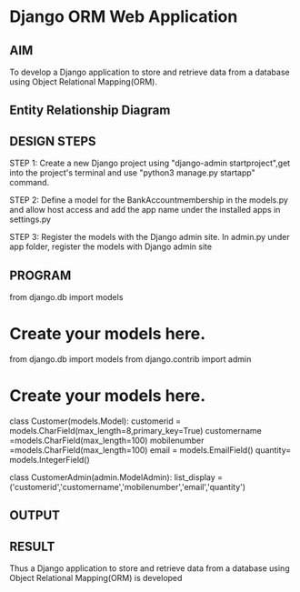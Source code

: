 # Django ORM Web Application

## AIM
To develop a Django application to store and retrieve data from a database using Object Relational Mapping(ORM).

## Entity Relationship Diagram


## DESIGN STEPS

STEP 1:
Create a new Django project using "django-admin startproject",get into the project's terminal and use "python3 manage.py startapp" command.

STEP 2:
Define a model for the BankAccountmembership in the models.py and allow host access and add the app name under the installed apps in settings.py

STEP 3:
Register the models with the Django admin site. In admin.py under app folder, register the models with Django admin site

## PROGRAM
from django.db import models

# Create your models here. 
from django.db import models
from django.contrib import admin
# Create your models here.
class Customer(models.Model):
    customerid = models.CharField(max_length=8,primary_key=True)
    customername =models.CharField(max_length=100)
    mobilenumber =models.CharField(max_length=100)
    email = models.EmailField()
    quantity= models.IntegerField()
    

class CustomerAdmin(admin.ModelAdmin):
    list_display = ('customerid','customername','mobilenumber','email','quantity')

## OUTPUT

## RESULT
Thus a Django application to store and retrieve data from a database using Object Relational Mapping(ORM) is developed
